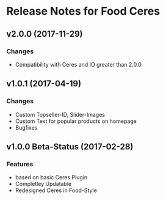 # Release Notes for Food Ceres

## v2.0.0 (2017-11-29)

### Changes
- Compatibility with Ceres and IO greater than 2.0.0

## v1.0.1 (2017-04-19)

### Changes
- Custom Topseller-ID, Slider-Images
- Custom Text for popular products on homepage
- Bugfixes

## v1.0.0 Beta-Status (2017-02-28)

### Features

- based on basic Ceres Plugin
- Completley Updatable
- Redesigned Ceres in Food-Style